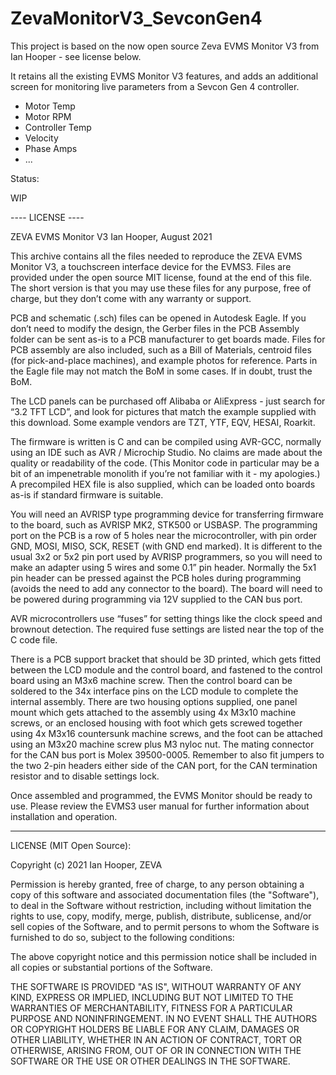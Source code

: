 # ZevaMonitorV3_SevconGen4

This project is based on the now open source Zeva EVMS Monitor V3 from Ian Hooper - see license below.

It retains all the existing EVMS Monitor V3 features, and adds an additional screen for monitoring live parameters from a Sevcon Gen 4 controller.

- Motor Temp
- Motor RPM
- Controller Temp
- Velocity
- Phase Amps
- ...

Status:

 WIP

---- LICENSE ----

ZEVA EVMS Monitor V3
  Ian Hooper, August 2021

This archive contains all the files needed to reproduce the ZEVA EVMS Monitor V3, a touchscreen interface device for the EVMS3. Files are provided under the open source MIT license, found at the end of this file. The short version is that you may use these files for any purpose, free of charge, but they don’t come with any warranty or support.

PCB and schematic (.sch) files can be opened in Autodesk Eagle. If you don’t need to modify the design, the Gerber files in the PCB Assembly folder can be sent as-is to a PCB manufacturer to get boards made. Files for PCB assembly are also included, such as a Bill of Materials, centroid files (for pick-and-place machines), and example photos for reference. Parts in the Eagle file may not match the BoM in some cases. If in doubt, trust the BoM.

The LCD panels can be purchased off Alibaba or AliExpress - just search for “3.2 TFT LCD”, and look for pictures that match the example supplied with this download. Some example vendors are TZT, YTF, EQV, HESAI, Roarkit.

The firmware is written is C and can be compiled using AVR-GCC, normally using an IDE such as AVR / Microchip Studio. No claims are made about the quality or readability of the code. (This Monitor code in particular may be a bit of an impenetrable monolith if you’re not familiar with it - my apologies.) A precompiled HEX file is also supplied, which can be loaded onto boards as-is if standard firmware is suitable.

You will need an AVRISP type programming device for transferring firmware to the board, such as AVRISP MK2, STK500 or USBASP. The programming port on the PCB is a row of 5 holes near the microcontroller, with pin order GND, MOSI, MISO, SCK, RESET (with GND end marked). It is different to the usual 3x2 or 5x2 pin port used by AVRISP programmers, so you will need to make an adapter using 5 wires and some 0.1” pin header. Normally the 5x1 pin header can be pressed against the PCB holes during programming (avoids the need to add any connector to the board). The board will need to be powered during programming via 12V supplied to the CAN bus port.

AVR microcontrollers use “fuses” for setting things like the clock speed and brownout detection. The required fuse settings are listed near the top of the C code file.

There is a PCB support bracket that should be 3D printed, which gets fitted between the LCD module and the control board, and fastened to the control board using an M3x6 machine screw. Then the control board can be soldered to the 34x interface pins on the LCD module to complete the internal assembly. There are two housing options supplied, one panel mount which gets attached to the assembly using 4x M3x10 machine screws, or an enclosed housing with foot which gets screwed together using 4x M3x16 countersunk machine screws, and the foot can be attached using an M3x20 machine screw plus M3 nyloc nut. The mating connector for the CAN bus port is Molex 39500-0005. Remember to also fit jumpers to the two 2-pin headers either side of the CAN port, for the CAN termination resistor and to disable settings lock.

Once assembled and programmed, the EVMS Monitor should be ready to use. Please review the EVMS3 user manual for further information about installation and operation.

----------

LICENSE (MIT Open Source):

Copyright (c) 2021 Ian Hooper, ZEVA

Permission is hereby granted, free of charge, to any person obtaining a copy of this software and associated documentation files (the "Software"), to deal in the Software without restriction, including without limitation the rights to use, copy, modify, merge, publish, distribute, sublicense, and/or sell copies of the Software, and to permit persons to whom the Software is furnished to do so, subject to the following conditions:

The above copyright notice and this permission notice shall be included in all copies or substantial portions of the Software.

THE SOFTWARE IS PROVIDED "AS IS", WITHOUT WARRANTY OF ANY KIND, EXPRESS OR IMPLIED, INCLUDING BUT NOT LIMITED TO THE WARRANTIES OF MERCHANTABILITY, FITNESS FOR A PARTICULAR PURPOSE AND NONINFRINGEMENT. IN NO EVENT SHALL THE AUTHORS OR COPYRIGHT HOLDERS BE LIABLE FOR ANY CLAIM, DAMAGES OR OTHER LIABILITY, WHETHER IN AN ACTION OF CONTRACT, TORT OR OTHERWISE, ARISING FROM, OUT OF OR IN CONNECTION WITH THE SOFTWARE OR THE USE OR OTHER DEALINGS IN THE SOFTWARE.